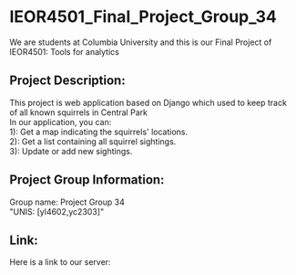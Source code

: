 # IEOR4501_Final_Project_Group_34

We are students at Columbia University and this is our Final Project of IEOR4501: Tools for analytics

## Project Description: 
This project is web application based on Django which used to keep track of all known squirrels in Central Park  
In our application, you can:  
1): Get a map indicating the squirrels' locations.  
2): Get a list containing all squirrel sightings.  
3): Update or add new sightings. 





## Project Group Information:
Group name: Project Group 34  
"UNIS: [yl4602,yc2303]"

## Link:
Here is a link to our server:
